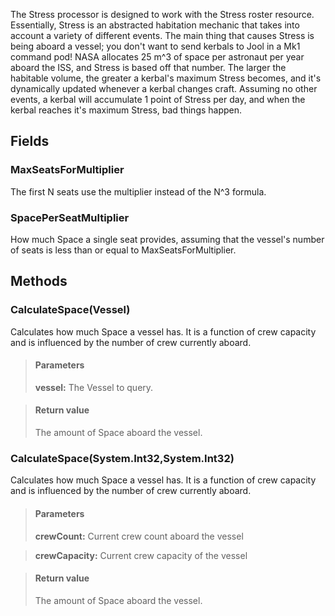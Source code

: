             
The Stress processor is designed to work with the Stress roster resource. Essentially, Stress is an abstracted habitation mechanic that takes into account a variety of different events. The main thing that causes Stress is being aboard a vessel; you don't want to send kerbals to Jool in a Mk1 command pod! NASA allocates 25 m^3 of space per astronaut per year aboard the ISS, and Stress is based off that number. The larger the habitable volume, the greater a kerbal's maximum Stress becomes, and it's dynamically updated whenever a kerbal changes craft. Assuming no other events, a kerbal will accumulate 1 point of Stress per day, and when the kerbal reaches it's maximum Stress, bad things happen.
        
## Fields

### MaxSeatsForMultiplier
The first N seats use the multiplier instead of the N^3 formula.
### SpacePerSeatMultiplier
How much Space a single seat provides, assuming that the vessel's number of seats is less than or equal to MaxSeatsForMultiplier.
## Methods


### CalculateSpace(Vessel)
Calculates how much Space a vessel has. It is a function of crew capacity and is influenced by the number of crew currently aboard.
> #### Parameters
> **vessel:** The Vessel to query.

> #### Return value
> The amount of Space aboard the vessel.

### CalculateSpace(System.Int32,System.Int32)
Calculates how much Space a vessel has. It is a function of crew capacity and is influenced by the number of crew currently aboard.
> #### Parameters
> **crewCount:** Current crew count aboard the vessel

> **crewCapacity:** Current crew capacity of the vessel

> #### Return value
> The amount of Space aboard the vessel.


